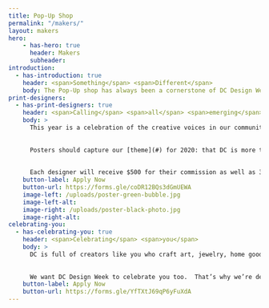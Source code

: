 ```yaml
---
title: Pop-Up Shop
permalink: "/makers/"
layout: makers
hero:
    - has-hero: true
      header: Makers
      subheader:
introduction:
  - has-introduction: true
    header: <span>Something</span> <span>Different</span>
    body: The Pop-Up shop has always been a cornerstone of DC Design Week. It’s how we feature and support talented creators – from ceramicists to illustrators –  across the DMV. With our virtual approach to DC Design Week this year comes a unique opportunity to celebrate makers and infuse the infectious DIY energy into every element of the week. Read on for ways that you can participate!
print-designers:
  - has-print-designers: true
    header: <span>Calling</span> <span>all</span> <span>emerging</span> <span>artists</span> <span>!</span>
    body: >
      This year is a celebration of the creative voices in our community. We want to hear yours. We’re commissioning up to five designers to design an 11x17 poster that we’ll print and sell along with our DCDW 2020 merch at an online shop hosted by [To Be Determined]. 
      
      
      Posters should capture our [theme](#) for 2020: that DC is more than the politics we’re known for — that we know our home city and region to be more diverse, vibrant, and innovative than people could possibly imagine. Having a final design isn’t required to apply! In your application, include a link to your portfolio (or anywhere we can get a sense of your style). You’ll have plenty of time to execute your design if and when you’re selected.
      
      
      Each designer will receive $500 for their commission as well as 30% of all proceeds from sales of their design. Designers will be selected by a committee of volunteers, including Torie Partridge, Jodi Kostelnik, ABC, and XYZ. We’ll let you know if you’ve been selected by 8/6 Final designs must be submitted by 8/30.
    button-label: Apply Now
    button-url: https://forms.gle/coDR12BQs3dGmUEWA
    image-left: /uploads/poster-green-bubble.jpg
    image-left-alt:
    image-right: /uploads/poster-black-photo.jpg
    image-right-alt:
celebrating-you:
  - has-celebrating-you: true
    header: <span>Celebrating</span> <span>you</span>
    body: >
      DC is full of creators like you who craft art, jewelry, home goods, ceramics, furniture, chocolate, stationery, leather goods, clothing, buttons, and more. Whether you do this for a living, as a side hustle, or as a hobby, we see you. We’re thrilled you’re part of the creative energy in the DMV. 
      
      
      We want DC Design Week to celebrate you too.  That’s why we’re dedicating a section of our site to celebrating the makers of our region. Whether you have an online shop or brick-and-mortar, we want to show the world the amazing things you make. If you’re interested, apply below by [DATE] and include a sample photo of your product and a link you’d like to include on our site.
    button-label: Apply Now
    button-url: https://forms.gle/YfTXtJ69qP6yFuXdA
---
```

